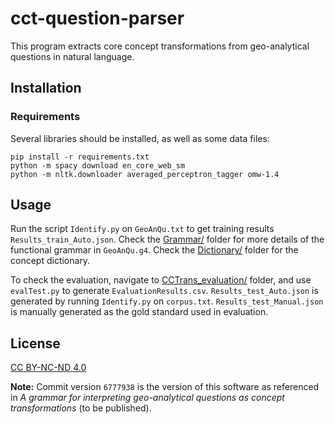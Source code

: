 # cct-question-parser

This program extracts core concept transformations from geo-analytical 
questions in natural language.

## Installation

### Requirements

Several libraries should be installed, as well as some data files:

    pip install -r requirements.txt
    python -m spacy download en_core_web_sm
    python -m nltk.downloader averaged_perceptron_tagger omw-1.4


## Usage

Run the script `Identify.py` on `GeoAnQu.txt` to get training results 
`Results_train_Auto.json`. Check the [Grammar/](Grammar/) folder for 
more details of the functional grammar in `GeoAnQu.g4`. Check the 
[Dictionary/](Dictionary/) folder for the concept dictionary.

To check the evaluation, navigate to 
[CCTrans_evaluation/](CCTrans_evaluation/) folder, and use `evalTest.py` 
to generate `EvaluationResults.csv`. `Results_test_Auto.json` is 
generated by running `Identify.py` on `corpus.txt`. 
`Results_test_Manual.json` is manually generated as the gold standard 
used in evaluation.


## License

[CC BY-NC-ND 4.0](https://creativecommons.org/licenses/by-nc-nd/4.0/)

**Note:** Commit version `6777938` is the version of this software as 
referenced in *A grammar for interpreting geo-analytical questions as 
concept transformations* (to be published).


